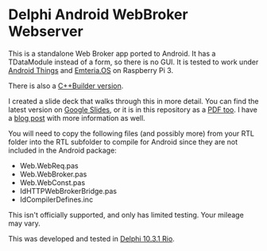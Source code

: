# Delphi Android WebBroker Webserver

This is a standalone Web Broker app ported to Android. It has a TDataModule instead of a form, so there is no GUI. It is tested to work under [Android Things](https://developer.android.com/things) and [Emteria.OS](https://emteria.com/) on Raspberry Pi 3.

There is also a [C++Builder version](https://github.com/jimmckeeth/CppBuilderAndroidWebBroker).

I created a slide deck that walks through this in more detail. You can find the latest version on [Google Slides](https://docs.google.com/presentation/d/1KHIPEebq1ZrHHEugGpzBsW56vBfevgywa6L57g91XKo/edit?usp=sharing), or it is in this repository as a [PDF too](https://github.com/jimmckeeth/DelphiAndroidWebBroker/blob/master/doc/WebBroker%20on%20%20Raspberry%20Pi%20(Delphi%20%26%20C%2B%2BBuilder).pdf). I have a [blog post]([delphi.org/?p=3330](http://delphi.org/?p=3330)) with more information as well.

You will need to copy the following files (and possibly more) from your RTL folder into the RTL subfolder to compile for Android since they are not included in the Android package:

- Web.WebReq.pas
- Web.WebBroker.pas
- Web.WebConst.pas
- IdHTTPWebBrokerBridge.pas
- IdCompilerDefines.inc

This isn't officially supported, and only has limited testing. Your mileage may vary. 

This was developed and tested in [Delphi 10.3.1 Rio](https://www.embarcadero.com/products/delphi).
